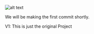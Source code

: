 ![alt text](https://i.imgur.com/bWc0XtX.png)

We will be making the first commit shortly.

V1: This is just the original Project

